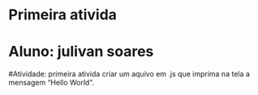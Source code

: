 # Primeira ativida

# Aluno: julivan soares


#Atividade: primeira ativida  criar um aquivo em .js que imprima na tela a mensagem “Hello World”.

